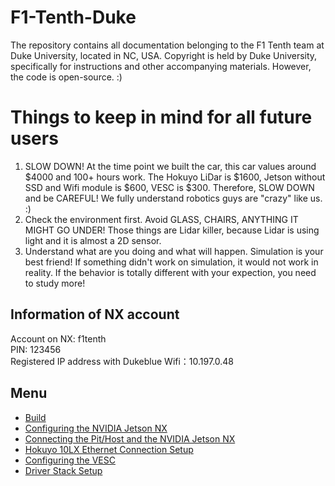 # F1-Tenth-Duke
The repository contains all documentation belonging to the F1 Tenth team at Duke University, located in NC, USA. Copyright is held by Duke University, specifically for instructions and other accompanying materials. However, the code is open-source. :)

# Things to keep in mind for all future users
1. SLOW DOWN! At the time point we built the car, this car values around $4000 and 100+ hours work. The Hokuyo LiDar is $1600, Jetson without SSD and Wifi module is $600, VESC is $300. Therefore, SLOW DOWN and be CAREFUL! We fully understand robotics guys are "crazy" like us. :)
2. Check the environment first. Avoid GLASS, CHAIRS, ANYTHING IT MIGHT GO UNDER! Those things are Lidar killer, because Lidar is using light and it is almost a 2D sensor. 
3. Understand what are you doing and what will happen. Simulation is your best friend! If something didn't work on simulation, it would not work in reality. If the behavior is totally different with your expection, you need to study more!

## Information of NX account
Account on NX: f1tenth  
PIN: 123456  
Registered IP address with Dukeblue Wifi：10.197.0.48  

## Menu
- [Build](/Build.md)
- [Configuring the NVIDIA Jetson NX](/configuring_nx.rst)
- [Connecting the Pit/Host and the NVIDIA Jetson NX](/connecting_host.rst)
- [Hokuyo 10LX Ethernet Connection Setup](/Hokuyo_Lidar/Hokuyo.md)
- [Configuring the VESC](/VESC/VESC_config.md)
- [Driver Stack Setup](/driver_stack_setup.rst)


